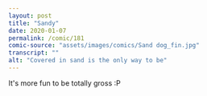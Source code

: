 ```yaml
---
layout: post
title: "Sandy"
date: 2020-01-07
permalink: /comic/181
comic-source: "assets/images/comics/Sand dog_fin.jpg"
transcript: ""
alt: "Covered in sand is the only way to be"
---
```


It's more fun to be totally gross :P
